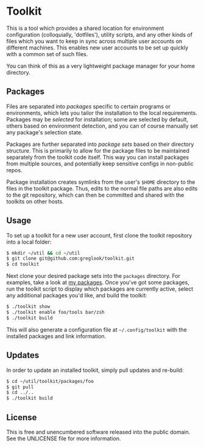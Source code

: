 Toolkit
=======

This is a tool which provides a shared location for environment configuration
(colloquially, 'dotfiles'), utility scripts, and any other kinds of files which
you want to keep in sync across multiple user accounts on different machines.
This enables new user accounts to be set up quickly with a common set of such
files.

You can think of this as a very lightweight package manager for your home
directory.

Packages
--------
Files are separated into _packages_ specific to certain programs or
environments, which lets you tailor the installation to the local requirements.
Packages may be _selected_ for installation; some are selected by default,
others based on environment detection, and you can of course manually set any
package's selection state.

Packages are further separated into _package sets_ based on their directory
structure. This is primarily to allow for the package files to be maintained
separately from the toolkit code itself. This way you can install packages from
multiple sources, and potentially keep sensitive configs in non-public repos.

Package installation creates symlinks from the user's `$HOME` directory to the
files in the toolkit package. Thus, edits to the normal file paths are also
edits to the git repository, which can then be committed and shared with the
toolkits on other hosts.

Usage
-----
To set up a toolkit for a new user account, first clone the toolkit repository
into a local folder:

```bash
$ mkdir ~/util && cd ~/util
$ git clone git@github.com:greglook/toolkit.git
$ cd toolkit
```

Next clone your desired package sets into the `packages` directory. For
examples, take a look at [my
packages](https://github.com/greglook/toolkit-packages). Once you've got some
packages, run the toolkit script to display which packages are currently
active, select any additional packages you'd like, and build the toolkit:

```bash
$ ./toolkit show
$ ./toolkit enable foo/tools bar/zsh
$ ./toolkit build
```

This will also generate a configuration file at `~/.config/toolkit` with the
installed packages and link information.

Updates
-------
In order to update an installed toolkit, simply pull updates and re-build:

```bash
$ cd ~/util/toolkit/packages/foo
$ git pull
$ cd ../..
$ ./toolkit build
```

License
-------
This is free and unencumbered software released into the public domain.
See the UNLICENSE file for more information.
